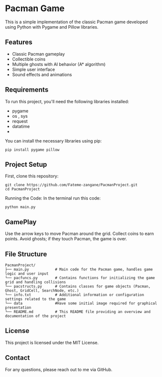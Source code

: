 # Pacman Game

This is a simple implementation of the classic Pacman game developed using Python with Pygame and Pillow libraries.

## Features
- Classic Pacman gameplay
- Collectible coins
- Multiple ghosts with AI behavior (A* algorithm)
- Simple user interface
- Sound effects and animations

## Requirements

To run this project, you'll need the following libraries installed:
- pygame
- os , sys
- request 
- datatime
- 

You can install the necessary libraries using pip:
```
pip install pygame pillow

```

## Project Setup 

First, clone this repository:
```
git clone https://github.com/Fateme-zangane/PacmanProject.git
cd PacmanProject
```

Running the Code:
In the terminal run this code:
```
python main.py

```

## GamePlay
Use the arrow keys to move Pacman around the grid.
Collect coins to earn points.
Avoid ghosts; if they touch Pacman, the game is over.

## File Structure 
```
PacmanProject/
├── main.py            # Main code for the Pacman game, handles game logic and user input
└── pacfuncs.py        # Contains functions for initializing the game grid and handling collisions
└── pacstructs.py      # Contains classes for game objects (Pacman, Ghost, GridCell, SearchNode, etc.)
└── info.txt           # Additional information or configuration settings related to the game
└── data               #Have some initial image required for graphical presentation 
└── README.md          # This README file providing an overview and documentation of the project
```


## License

This project is licensed under the MIT License.

## Contact

For any questions, please reach out to me via GitHub.
